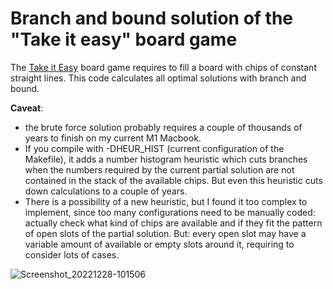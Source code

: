 # Branch and bound solution of the "Take it easy" board game

The [Take it Easy](https://boardgamegeek.com/boardgame/128/take-it-easy) board game requires to fill a board with chips of constant straight lines. This code calculates all optimal solutions with branch and bound.

**Caveat**: 
- the brute force solution probably requires a couple of thousands of years to finish on my current M1 Macbook.
- If you compile with -DHEUR_HIST (current configuration of the Makefile), it adds a number histogram heuristic which cuts branches when the numbers required by the current partial solution are not contained in the stack of the available chips. But even this heuristic cuts down calculations to a couple of years.
- There is a possibility of a new heuristic, but I found it too complex to implement, since too many configurations need to be manually coded: actually check what kind of chips are available and if they fit the pattern of open slots of the partial solution. But: every open slot may have a variable amount of available or empty slots around it, requiring to consider lots of cases.

![Screenshot_20221228-101506](https://user-images.githubusercontent.com/10745225/209788683-f6d31b18-6dfd-4a3b-bc36-243c51275853.png)
